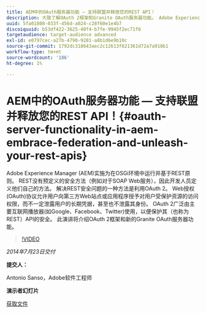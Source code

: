 ```yaml
---
title: AEM中的OAuth服务器功能 — 支持联盟并释放您的REST API！
description: 大致了解OAuth 2框架和Granite OAuth服务器功能。 Adobe Experience Manager (AEM)实施为在OSGi环境中运行并基于REST原则。
uuid: 5fa01808-033f-456d-a024-c28f60e1e4b7
discoiquuid: b53df422-3625-40f4-b7fe-9945f2ec71f6
targetaudience: target-audience advanced
exl-id: e0797cec-a27b-4790-9281-a8b1d6e9b10c
source-git-commit: 1792dc318643aec2c12613f621361d72a7a918b1
workflow-type: tm+mt
source-wordcount: '186'
ht-degree: 1%

---
```


# AEM中的OAuth服务器功能 — 支持联盟并释放您的REST API！{#oauth-server-functionality-in-aem-embrace-federation-and-unleash-your-rest-apis}

Adobe Experience Manager (AEM)实施为在OSGi环境中运行并基于REST原则。 REST没有预定义的安全方法（例如对于SOAP Web服务），因此开发人员定义他们自己的方法。 解决REST安全问题的一种方法是利用OAuth 2。 Web授权(OAuth)协议允许用户向第三方Web站点或应用程序授予对用户受保护资源的访问权限，而不一定泄露用户的长期凭据，甚至也不泄露其身份。 OAuth 2广泛由主要互联网播放器(如Google、Facebook、Twitter)使用，以便保护其（也称为REST）API的安全。 此演讲将介绍OAuth 2框架和新的Granite OAuth服务器功能。

>[!VIDEO](https://video.tv.adobe.com/v/19466/?quality=9)

*2014年7月23日交付*

**提交人：**

Antonio Sanso，Adobe软件工程师

**演示者幻灯片**

[获取文件](assets/oauth-server-functionality-in-aem-7-23-14.pdf)
<!--
[Get back to the Overview](https://helpx.adobe.com/experience-manager/kt/eseminars/gems/aem-index.html)
-->
